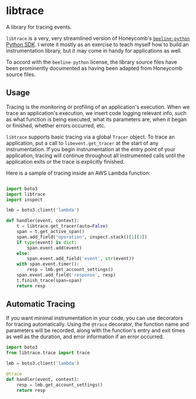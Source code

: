 # libtrace

A library for tracing events.

`libtrace` is a very, very streamlined version of Honeycomb's [`beeline-python` Python
SDK](https://github.com/honeycombio/beeline-python). I wrote it mostly as an
exercise to teach myself how to build an instrumentation library, but it may
come in handy for applications as well.

To accord with the `beeline-python` license, the library source files have been
prominently documented as having been adapted from Honeycomb source files.

## Usage

Tracing is the monitoring or profiling of an application's execution. When we
trace an application's execution, we insert code logging relevant info, such
as what function is being executed, what its parameters are, when it began or
finished, whether errors occurred, etc.

`libtrace` supports basic tracing via a global `Tracer` object. To trace an
application, put a call to `libevent.get_tracer` at the start of any
instrumentation. If you begin instrumentation at the entry point of your
application, tracing will continue throughout all instrumented calls until the
application exits or the trace is explicitly finished.

Here is a sample of tracing inside an AWS Lambda function:

```python

import boto3
import libtrace
import inspect

lmb = boto3.client('lambda')

def handler(event, context):
    t = libtrace.get_tracer(auto=False)
    span = t.get_active_span()
    span.add_field('operation', inspect.stack()[1][3])
    if type(event) is dict:
        span.event.add(event)
    else:
        span.event.add_field('event', str(event))
    with span.event.timer():
        resp = lmb.get_account_settings()
    span.event.add_field('response', resp)
    t.finish_trace(span=span)
    return resp
```

## Automatic Tracing

If you want minimal instrumentation in your code, you can use decorators for
tracing automatically. Using the `@trace` decorator, the function name and
parameters will be recorded, along with the function's entry and exit times
as well as the duration, and error information if an error occurred.
```python
import boto3
from libtrace.trace import trace

lmb = boto3.client('lambda')

@trace
def handler(event, context):
    resp = lmb.get_account_settings()
    return resp
```
